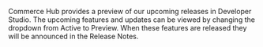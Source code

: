 Commerce Hub provides a preview of our upcoming releases in Developer Studio. The upcoming features and updates can be viewed by changing the dropdown from Active to Preview. When these features are released they will be announced in the Release Notes.
